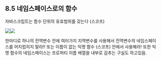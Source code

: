 ## 8.5 네임스페이스로의 함수

자바스크립트는 함수 단위의 유효범위를 갖는다 (스코프)

![](https://images.velog.io/images/dear_sopi9211/post/d08797ee-ed0a-45f5-84c3-843d4e6e5319/%E1%84%89%E1%85%B3%E1%84%8F%E1%85%B3%E1%84%85%E1%85%B5%E1%86%AB%E1%84%89%E1%85%A3%E1%86%BA%202020-11-05%20%E1%84%8B%E1%85%A9%E1%84%92%E1%85%AE%207.48.15.png)![](https://images.velog.io/images/dear_sopi9211/post/e22d41a0-10a1-4865-972a-2aaa4113583c/%E1%84%89%E1%85%B3%E1%84%8F%E1%85%B3%E1%84%85%E1%85%B5%E1%86%AB%E1%84%89%E1%85%A3%E1%86%BA%202020-11-05%20%E1%84%8B%E1%85%A9%E1%84%92%E1%85%AE%207.48.20.png)

한마디로 하나의 전역변수 안에 여러가지 지역변수를 사용해서 전역변수의 네임스페이스를 어지럽히지 말라!!
또는 이름이 없는 익명 함수 (스코프) 안에서 사용해라!
또한 익명 함수의 네임스페이스는 프로퍼티 이름 배열을 내부로 감추는 구실도 하고있음.
